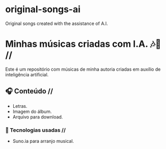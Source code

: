 # original-songs-ai
Original songs created with the assistance of A.I.

# Minhas músicas criadas com I.A. 🎶🤖 //

Este é um repositório com músicas de minha autoria criadas em auxílio de inteligência artificial.

## 🎧 Conteúdo //
- Letras.
- Imagem do álbum.
- Arquivo para download.

### 🧠 Tecnologias usadas //
- Suno.ia para arranjo musical.
